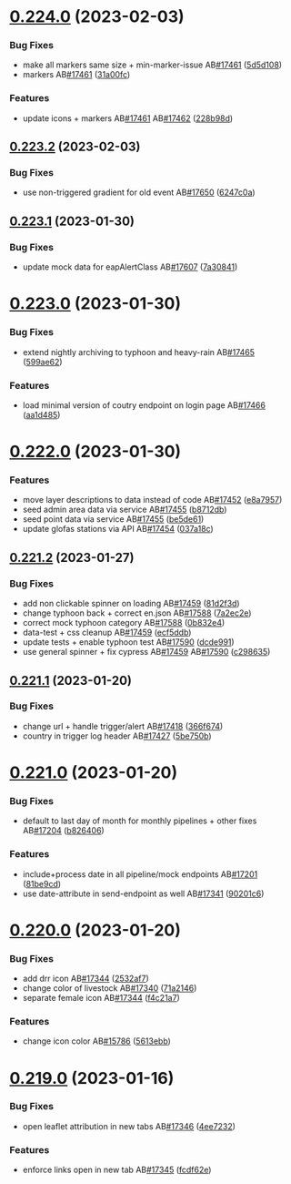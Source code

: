 # [0.224.0](https://github.com/rodekruis/IBF-system/compare/v0.223.2...v0.224.0) (2023-02-03)


### Bug Fixes

* make all markers same size + min-marker-issue AB[#17461](https://github.com/rodekruis/IBF-system/issues/17461) ([5d5d108](https://github.com/rodekruis/IBF-system/commit/5d5d108596658ab6c3d609fdea51009f448c4e75))
* markers AB[#17461](https://github.com/rodekruis/IBF-system/issues/17461) ([31a00fc](https://github.com/rodekruis/IBF-system/commit/31a00fc9a8ce7433291d89f88302081bbecb6537))


### Features

* update icons + markers AB[#17461](https://github.com/rodekruis/IBF-system/issues/17461) AB[#17462](https://github.com/rodekruis/IBF-system/issues/17462) ([228b98d](https://github.com/rodekruis/IBF-system/commit/228b98dd8bfbbd1e14766b2a21863cdde468e7fb))



## [0.223.2](https://github.com/rodekruis/IBF-system/compare/v0.223.1...v0.223.2) (2023-02-03)


### Bug Fixes

* use non-triggered gradient for old event AB[#17650](https://github.com/rodekruis/IBF-system/issues/17650) ([6247c0a](https://github.com/rodekruis/IBF-system/commit/6247c0aa2e2a548c7f0ecbe11a4e2cfb58e8997f))



## [0.223.1](https://github.com/rodekruis/IBF-system/compare/v0.223.0...v0.223.1) (2023-01-30)


### Bug Fixes

* update mock data for eapAlertClass AB[#17607](https://github.com/rodekruis/IBF-system/issues/17607) ([7a30841](https://github.com/rodekruis/IBF-system/commit/7a30841adcbba8a097d7b89ab6a1ad4523b941cb))



# [0.223.0](https://github.com/rodekruis/IBF-system/compare/v0.222.0...v0.223.0) (2023-01-30)


### Bug Fixes

* extend nightly archiving to typhoon and heavy-rain AB[#17465](https://github.com/rodekruis/IBF-system/issues/17465) ([599ae62](https://github.com/rodekruis/IBF-system/commit/599ae62089d66ca916061c1c1acd951fae29bd7f))


### Features

* load minimal version of coutry endpoint on login page AB[#17466](https://github.com/rodekruis/IBF-system/issues/17466) ([aa1d485](https://github.com/rodekruis/IBF-system/commit/aa1d485a9a95245b81774ca458f35c01c36b6057))



# [0.222.0](https://github.com/rodekruis/IBF-system/compare/v0.221.2...v0.222.0) (2023-01-30)


### Features

* move layer descriptions to data instead of code AB[#17452](https://github.com/rodekruis/IBF-system/issues/17452) ([e8a7957](https://github.com/rodekruis/IBF-system/commit/e8a79573a79bb0b9b4830dfcde46e3dbcf461586))
* seed admin area data via service AB[#17455](https://github.com/rodekruis/IBF-system/issues/17455) ([b8712db](https://github.com/rodekruis/IBF-system/commit/b8712db090c6746805d6a049660652750c992ade))
* seed point data via service AB[#17455](https://github.com/rodekruis/IBF-system/issues/17455) ([be5de61](https://github.com/rodekruis/IBF-system/commit/be5de612b4a9f2a25b592fea0ffc343adc09b7c9))
* update glofas stations via API AB[#17454](https://github.com/rodekruis/IBF-system/issues/17454) ([037a18c](https://github.com/rodekruis/IBF-system/commit/037a18ca74977b3f8f64604778c9ff6359ab8be7))



## [0.221.2](https://github.com/rodekruis/IBF-system/compare/v0.221.1...v0.221.2) (2023-01-27)


### Bug Fixes

* add non clickable spinner on loading AB[#17459](https://github.com/rodekruis/IBF-system/issues/17459) ([81d2f3d](https://github.com/rodekruis/IBF-system/commit/81d2f3d7cc6876346b6d671c47cb26733be9000a))
* change typhoon back + correct en.json AB[#17588](https://github.com/rodekruis/IBF-system/issues/17588) ([7a2ec2e](https://github.com/rodekruis/IBF-system/commit/7a2ec2e34eddb7cfd19ce4393f76e4365b0cce2d))
* correct mock typhoon category AB[#17588](https://github.com/rodekruis/IBF-system/issues/17588) ([0b832e4](https://github.com/rodekruis/IBF-system/commit/0b832e454ecbbca1862264a5abb1ce00bf0a2a46))
* data-test + css cleanup AB[#17459](https://github.com/rodekruis/IBF-system/issues/17459) ([ecf5ddb](https://github.com/rodekruis/IBF-system/commit/ecf5ddb7fb28b9594e17934f8c87abf26010270f))
* update tests + enable typhoon test AB[#17590](https://github.com/rodekruis/IBF-system/issues/17590) ([dcde991](https://github.com/rodekruis/IBF-system/commit/dcde9915a526d45e3b6d7a4f81df16c0bb9c5184))
* use general spinner + fix cypress AB[#17459](https://github.com/rodekruis/IBF-system/issues/17459) AB[#17590](https://github.com/rodekruis/IBF-system/issues/17590) ([c298635](https://github.com/rodekruis/IBF-system/commit/c298635988e51444a19237e341b234bbe432be3d))



## [0.221.1](https://github.com/rodekruis/IBF-system/compare/v0.221.0...v0.221.1) (2023-01-20)


### Bug Fixes

* change url + handle trigger/alert AB[#17418](https://github.com/rodekruis/IBF-system/issues/17418) ([366f674](https://github.com/rodekruis/IBF-system/commit/366f6741edf908e397707197eb2e753de2d5c256))
* country in trigger log header AB[#17427](https://github.com/rodekruis/IBF-system/issues/17427) ([5be750b](https://github.com/rodekruis/IBF-system/commit/5be750b4ede05a14061da7cbe8881ea1b6990f7e))



# [0.221.0](https://github.com/rodekruis/IBF-system/compare/v0.220.0...v0.221.0) (2023-01-20)


### Bug Fixes

* default to last day of month for monthly pipelines + other fixes AB[#17204](https://github.com/rodekruis/IBF-system/issues/17204) ([b826406](https://github.com/rodekruis/IBF-system/commit/b82640661f2fe6be5b435d7ae99921c4646e00e1))


### Features

* include+process date in all pipeline/mock endpoints AB[#17201](https://github.com/rodekruis/IBF-system/issues/17201) ([81be9cd](https://github.com/rodekruis/IBF-system/commit/81be9cd0f7300ab1951b04b2cc368e17e71ba48b))
* use date-attribute in send-endpoint as well AB[#17341](https://github.com/rodekruis/IBF-system/issues/17341) ([90201c6](https://github.com/rodekruis/IBF-system/commit/90201c667c6a8f186193b524f20e24c9517cae4c))



# [0.220.0](https://github.com/rodekruis/IBF-system/compare/v0.219.0...v0.220.0) (2023-01-20)


### Bug Fixes

* add drr icon AB[#17344](https://github.com/rodekruis/IBF-system/issues/17344) ([2532af7](https://github.com/rodekruis/IBF-system/commit/2532af7c113ec5b3507662a793dc79131223f254))
* change color of livestock AB[#17340](https://github.com/rodekruis/IBF-system/issues/17340) ([71a2146](https://github.com/rodekruis/IBF-system/commit/71a214639864148b8286e3f6146255effebcba76))
* separate female icon AB[#17344](https://github.com/rodekruis/IBF-system/issues/17344) ([f4c21a7](https://github.com/rodekruis/IBF-system/commit/f4c21a7f7b8d2ba0ceffca8abf7ee8fe4f2d4c95))


### Features

* change icon color AB[#15786](https://github.com/rodekruis/IBF-system/issues/15786) ([5613ebb](https://github.com/rodekruis/IBF-system/commit/5613ebbca49a7ba5b4f33fe7505828177052d19c))



# [0.219.0](https://github.com/rodekruis/IBF-system/compare/v0.218.1...v0.219.0) (2023-01-16)


### Bug Fixes

* open leaflet attribution in new tabs AB[#17346](https://github.com/rodekruis/IBF-system/issues/17346) ([4ee7232](https://github.com/rodekruis/IBF-system/commit/4ee7232e8f6b398dd6c58bba2f4f10fabbc9aa96))


### Features

* enforce links open in new tab AB[#17345](https://github.com/rodekruis/IBF-system/issues/17345) ([fcdf62e](https://github.com/rodekruis/IBF-system/commit/fcdf62e0471d07238607fb55a8ac716ba9945b8f))



